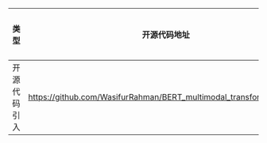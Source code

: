 ﻿| 类型     | 开源代码地址                                       | 文件名                                              | 公网IP地址/公网URL地址/域名/邮箱地址                                                                                                                                                                                                          | 用途说明    |
|--------|----------------------------------------------|--------------------------------------------------|---------------------------------------------------------------------------------------------------------------------------------------------------------------------------------------------------------------------------------|---------|
| 开源代码引入 | https://github.com/WasifurRahman/BERT_multimodal_transformer/bert.py | MAG-Bert_ID2985_for_PyTorch/bert.py | https://huggingface.co/models?filter=bert | 预训练模型 |
